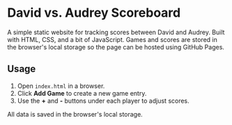 # David vs. Audrey Scoreboard

A simple static website for tracking scores between David and Audrey. Built with HTML, CSS, and a bit of JavaScript. Games and scores are stored in the browser's local storage so the page can be hosted using GitHub Pages.

## Usage

1. Open `index.html` in a browser.
2. Click **Add Game** to create a new game entry.
3. Use the **+** and **-** buttons under each player to adjust scores.

All data is saved in the browser's local storage.
